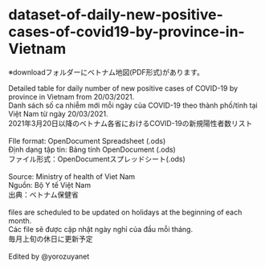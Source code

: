 # dataset-of-daily-new-positive-cases-of-covid19-by-province-in-Vietnam

※downloadフォルダーにベトナム地図(PDF形式)があります。

Detailed table for daily number of new positive cases of COVID-19 by province in Vietnam from 20/03/2021.<br>
Danh sách số ca nhiễm mới mỗi ngày của COVID-19 theo thành phố/tỉnh tại Việt Nam từ ngày 20/03/2021.<br>
2021年3月20日以降のベトナム各省におけるCOVID-19の新規陽性者数リスト<br>
<br>
FIle format: OpenDocument Spreadsheet (.ods)<br>
Định dạng tập tin: Bảng tính OpenDocument (.ods)<br>
ファイル形式：OpenDocumentスプレッドシート(.ods)<br>
<br>
Source: Ministry of health of Viet Nam<br>
Nguồn: Bộ Y tế Việt Nam<br>
出典：ベトナム保健省<br>
<br>
files are scheduled to be updated on holidays at the beginning of each month.<br>
Các file sẽ được cập nhật ngày nghỉ của đầu mỗi tháng.<br>
毎月上旬の休日に更新予定<br>
<br>
Edited by @yorozuyanet
